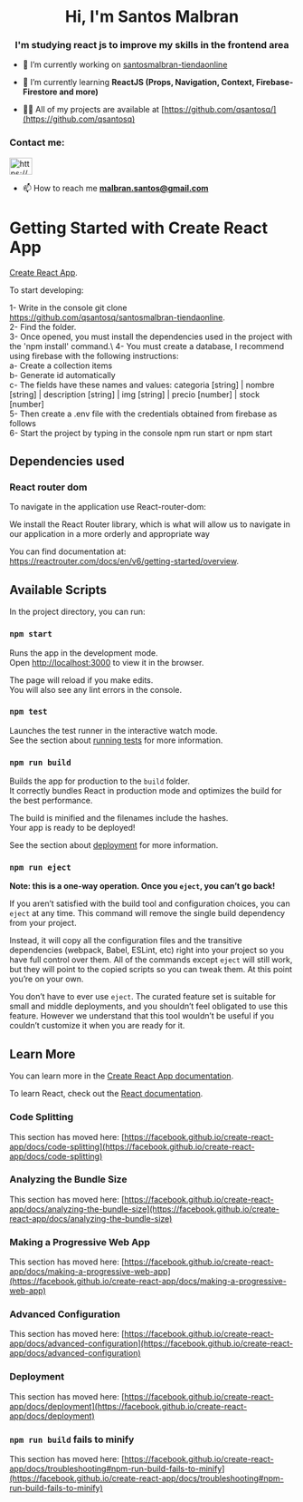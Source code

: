 <h1 align="center">Hi, I'm Santos Malbran</h1>
<h3 align="center">I'm studying react js to improve my skills in the frontend area</h3>

- 🔭 I’m currently working on [santosmalbran-tiendaonline](https://github.com/qsantosq/santosmalbran-tiendaonline)

- 🌱 I’m currently learning **ReactJS (Props, Navigation, Context, Firebase-Firestore and more)**

- 👨‍💻 All of my projects are available at [https://github.com/qsantosq/](https://github.com/qsantosq)


<h3 align="left">Contact me:</h3>
<p align="left">
<a href="https://www.linkedin.com/in/santos-malbran-9bb418191/" target="blank"><img align="center" src="https://raw.githubusercontent.com/rahuldkjain/github-profile-readme-generator/master/src/images/icons/Social/linked-in-alt.svg" alt="https://www.linkedin.com/in/santos-malbran-9bb418191/" height="30" width="40" /></a>
</p>

- 📫 How to reach me **malbran.santos@gmail.com**

# Getting Started with Create React App

[Create React App](https://github.com/facebook/create-react-app).

To start developing:

1- Write in the console git clone https://github.com/qsantosq/santosmalbran-tiendaonline. \
2- Find the folder. \
3- Once opened, you must install the dependencies used in the project with the 'npm install' command.\ 
4- You must create a database, I recommend using firebase with the following instructions:\
  a- Create a collection items\
  b- Generate id automatically\
  c- The fields have these names and values: categoria [string]  | nombre [string] | description [string] | img [string] |  precio [number] | stock [number]\
5- Then create a .env file with the credentials obtained from firebase as follows \
6- Start the project by typing in the console npm run start or npm start

## Dependencies used

### React router dom

To navigate in the application use React-router-dom:

We install the React Router library, which is what will allow us to navigate in our application in a more orderly and appropriate way

You can find documentation at:  
https://reactrouter.com/docs/en/v6/getting-started/overview.

## Available Scripts

In the project directory, you can run:

### `npm start`

Runs the app in the development mode.\
Open [http://localhost:3000](http://localhost:3000) to view it in the browser.

The page will reload if you make edits.\
You will also see any lint errors in the console.

### `npm test`

Launches the test runner in the interactive watch mode.\
See the section about [running tests](https://facebook.github.io/create-react-app/docs/running-tests) for more information.

### `npm run build`

Builds the app for production to the `build` folder.\
It correctly bundles React in production mode and optimizes the build for the best performance.

The build is minified and the filenames include the hashes.\
Your app is ready to be deployed!

See the section about [deployment](https://facebook.github.io/create-react-app/docs/deployment) for more information.

### `npm run eject`

**Note: this is a one-way operation. Once you `eject`, you can’t go back!**

If you aren’t satisfied with the build tool and configuration choices, you can `eject` at any time. This command will remove the single build dependency from your project.

Instead, it will copy all the configuration files and the transitive dependencies (webpack, Babel, ESLint, etc) right into your project so you have full control over them. All of the commands except `eject` will still work, but they will point to the copied scripts so you can tweak them. At this point you’re on your own.

You don’t have to ever use `eject`. The curated feature set is suitable for small and middle deployments, and you shouldn’t feel obligated to use this feature. However we understand that this tool wouldn’t be useful if you couldn’t customize it when you are ready for it.

## Learn More

You can learn more in the [Create React App documentation](https://facebook.github.io/create-react-app/docs/getting-started).

To learn React, check out the [React documentation](https://reactjs.org/).

### Code Splitting

This section has moved here: [https://facebook.github.io/create-react-app/docs/code-splitting](https://facebook.github.io/create-react-app/docs/code-splitting)

### Analyzing the Bundle Size

This section has moved here: [https://facebook.github.io/create-react-app/docs/analyzing-the-bundle-size](https://facebook.github.io/create-react-app/docs/analyzing-the-bundle-size)

### Making a Progressive Web App

This section has moved here: [https://facebook.github.io/create-react-app/docs/making-a-progressive-web-app](https://facebook.github.io/create-react-app/docs/making-a-progressive-web-app)

### Advanced Configuration

This section has moved here: [https://facebook.github.io/create-react-app/docs/advanced-configuration](https://facebook.github.io/create-react-app/docs/advanced-configuration)

### Deployment

This section has moved here: [https://facebook.github.io/create-react-app/docs/deployment](https://facebook.github.io/create-react-app/docs/deployment)

### `npm run build` fails to minify

This section has moved here: [https://facebook.github.io/create-react-app/docs/troubleshooting#npm-run-build-fails-to-minify](https://facebook.github.io/create-react-app/docs/troubleshooting#npm-run-build-fails-to-minify)
